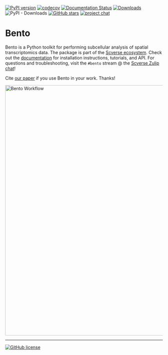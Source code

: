 [![PyPI version](https://badge.fury.io/py/bento-tools.svg)](https://badge.fury.io/py/bento-tools)
[![codecov](https://codecov.io/gh/ckmah/bento-tools/branch/master/graph/badge.svg?token=XVHDKNDCDT)](https://codecov.io/gh/ckmah/bento-tools)
[![Documentation Status](https://readthedocs.org/projects/bento-tools/badge/?version=latest)](https://bento-tools.readthedocs.io/en/latest/?badge=latest)
[![Downloads](https://static.pepy.tech/badge/bento-tools)](https://pepy.tech/project/bento-tools)
![PyPI - Downloads](https://img.shields.io/pypi/dm/bento-tools)
[![GitHub stars](https://badgen.net/github/stars/ckmah/bento-tools)](https://GitHub.com/Naereen/ckmah/bento-tools) 
[![project chat](https://img.shields.io/badge/zulip-join_chat-brightgreen.svg)](https://scverse.zulip.com)
# Bento

Bento is a Python toolkit for performing subcellular analysis of spatial transcriptomics data. The package is part of the [Scverse ecosystem](https://scverse.org/packages/#ecosystem). Check out the [documentation](https://bento-tools.readthedocs.io/en/latest/) for installation instructions, tutorials, and API. For questions and troubleshooting, visit the `#bento` stream @ the [Scverse Zulip chat](https://scverse.zulip.com)!

Cite [our paper](https://doi.org/10.1101/2022.06.10.495510) if you use Bento in your work. Thanks!

<img src="docs/source/_static/tutorial_img/bento_tools.png" alt="Bento Workflow" width="800">

---
[![GitHub license](https://img.shields.io/github/license/ckmah/bento-tools.svg)](https://github.com/ckmah/bento-tools/blob/master/LICENSE)

